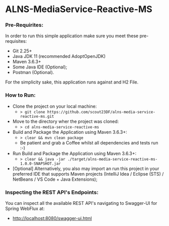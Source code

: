 # ALNS-MediaService-Reactive-MS

### Pre-Requirites:

In order to run this simple application make sure you meet these pre-requisites:

- Git 2.25+
- Java JDK 11 (recommended AdoptOpenJDK)
- Maven 3.6.3+
- Some Java IDE (Optional);
- Postman (Optional).

For the simplicity sake, this application runs against and H2 File.

### How to Run:

- Clone the project on your local machine:
    - `> git clone https://github.com/scout23DF/alns-media-service-reactive-ms.git`
- Move to the directory wher the project was cloned:
    - `> cd alns-media-service-reactive-ms`
- Build and Package the Application using Maven 3.6.3+:
    - `> clear && mvn clean package`
    - Be patient and grab a Coffee whilst all dependencies and tests run :-)
- Run Build and Package the Application using Maven 3.6.3+:
    - `> clear && java -jar ./target/alns-media-service-reactive-ms-1.0.0-SNAPSHOT.jar`
- [Optional] Alternatively, you also may import an run this project in your preferred IDE that supports Maven projects (IntelliJ Idea / Eclipse (STS) / NetBeans / VS Code + Java Extensions);

### Inspecting the REST API's Endpoints:

You can inspect all the available REST API's navigating to Swagger-UI for Spring WebFlux at: 

- [http://localhost:8080/swagger-ui.html](http://localhost:8080/webjars/swagger-ui/index.html?configUrl=/v3/api-docs/swagger-config)


